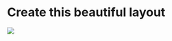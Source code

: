 # Create this beautiful layout

![](https://github.com/nunatass/animated-gradients/blob/main/public/Screenshot%202024-05-26%20at%2023.25.28.png?raw=true)

